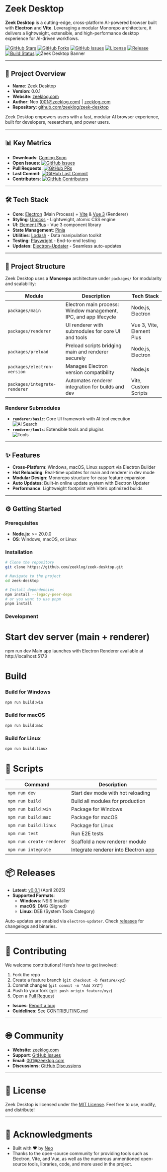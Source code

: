 # Zeek Desktop


**Zeek Desktop** is a cutting-edge, cross-platform AI-powered browser built with **Electron** and **Vite**. Leveraging a modular Monorepo architecture, it delivers a lightweight, extensible, and high-performance desktop experience for AI-driven workflows.

[![GitHub Stars](https://img.shields.io/github/stars/zeeklog/zeek-desktop?style=social)](https://github.com/zeeklog/zeek-desktop/stargazers)
[![GitHub Forks](https://img.shields.io/github/forks/zeeklog/zeek-desktop?style=social)](https://github.com/zeeklog/zeek-desktop/network)
[![GitHub Issues](https://img.shields.io/github/issues/zeeklog/zeek-desktop)](https://github.com/zeeklog/zeek-desktop/issues)
[![License](https://img.shields.io/github/license/zeeklog/zeek-desktop)](https://github.com/zeeklog/zeek-desktop/blob/main/LICENSE)
[![Release](https://img.shields.io/github/v/release/zeeklog/zeek-desktop)](https://github.com/zeeklog/zeek-desktop/releases)
[![Build Status](https://img.shields.io/github/actions/status/zeeklog/zeek-desktop/build.yml)](https://github.com/zeeklog/zeek-desktop/actions)
![Zeek Desktop Banner](doc/ai-app-set.png)


---

## 🚀 Project Overview

- **Name**: Zeek Desktop
- **Version**: 0.0.1
- **Website**: [zeeklog.com](https://zeeklog.com)
- **Author**: Neo ([001@zeeklog.com](mailto:001@zeeklog.com)) | [zeeklog.com](https://zeeklog.com)
- **Repository**: [github.com/zeeklog/zeek-desktop](https://github.com/zeeklog/zeek-desktop)

Zeek Desktop empowers users with a fast, modular AI browser experience, built for developers, researchers, and power users.

---

## 📊 Key Metrics

- **Downloads**: [Coming Soon](#releases)
- **Open Issues**: [![GitHub Issues](https://img.shields.io/github/issues/zeeklog/zeek-desktop)](https://github.com/zeeklog/zeek-desktop/issues)
- **Pull Requests**: [![GitHub PRs](https://img.shields.io/github/issues-pr/zeeklog/zeek-desktop)](https://github.com/zeeklog/zeek-desktop/pulls)
- **Last Commit**: [![GitHub Last Commit](https://img.shields.io/github/last-commit/zeeklog/zeek-desktop)](https://github.com/zeeklog/zeek-desktop/commits/main)
- **Contributors**: [![GitHub Contributors](https://img.shields.io/github/contributors/zeeklog/zeek-desktop)](https://github.com/zeeklog/zeek-desktop/graphs/contributors)

---

## 🛠️ Tech Stack

- **Core**: [Electron](https://www.electronjs.org/) (Main Process) + [Vite](https://vitejs.dev/) & [Vue 3](https://vuejs.org/) (Renderer)
- **Styling**: [Unocss](https://unocss.dev/) - Lightweight, atomic CSS engine
- **UI**: [Element Plus](https://element-plus.org/) - Vue 3 component library
- **State Management**: [Pinia](https://pinia.vuejs.org/)
- **Utilities**: [Lodash](https://lodash.com/) - Data manipulation toolkit
- **Testing**: [Playwright](https://playwright.dev/) - End-to-end testing
- **Updates**: [Electron-Updater](https://www.electron.build/electron-updater) - Seamless auto-updates

---

## 📂 Project Structure

Zeek Desktop uses a **Monorepo** architecture under `packages/` for modularity and scalability:

| Module                  | Description                                                                 | Tech Stack                  |
|-------------------------|-----------------------------------------------------------------------------|-----------------------------|
| `packages/main`         | Electron main process: Window management, IPC, and app lifecycle            | Node.js, Electron           |
| `packages/renderer`     | UI renderer with submodules for core UI and tools                           | Vue 3, Vite, Element Plus   |
| `packages/preload`      | Preload scripts bridging main and renderer securely                         | Node.js, Electron           |
| `packages/electron-version` | Manages Electron version compatibility                                  | Node.js                     |
| `packages/integrate-renderer` | Automates renderer integration for builds and dev                    | Vite, Custom Scripts        |

### Renderer Submodules
- **`renderer/basic`**: Core UI framework with AI tool execution  
  ![AI Search](doc/ai-search.png)
- **`renderer/tools`**: Extensible tools and plugins  
  ![Tools](doc/tools.png)

---

## ✨ Features

- **Cross-Platform**: Windows, macOS, Linux support via Electron Builder
- **Hot Reloading**: Real-time updates for main and renderer in dev mode
- **Modular Design**: Monorepo structure for easy feature expansion
- **Auto Updates**: Built-in online update system with Electron Updater
- **Performance**: Lightweight footprint with Vite’s optimized builds

---

## ⚙️ Getting Started

### Prerequisites
- **Node.js**: >= 20.0.0
- **OS**: Windows, macOS, or Linux

### Installation
```bash
# Clone the repository
git clone https://github.com/zeeklog/zeek-desktop.git

# Navigate to the project
cd zeek-desktop

# Install dependencies
npm install --legacy-peer-deps
# or you want to use pnpm
pnpm install
```

### Development

# Start dev server (main + renderer)
npm run dev
Main app launches with Electron
Renderer available at http://localhost:5173
# Build
### Build for Windows
```bash
npm run build:win
```

### Build for macOS
```bash
npm run build:mac
```

### Build for Linux
```bash
npm run build:linux
```

# 📜 Scripts
| Command                | Description                          |
|------------------------|--------------------------------------|
| `npm run dev`          | Start dev mode with hot reloading    |
| `npm run build`        | Build all modules for production     |
| `npm run build:win`    | Package for Windows                  |
| `npm run build:mac`    | Package for macOS                    |
| `npm run build:linux`  | Package for Linux                    |
| `npm run test`         | Run E2E tests                        |
| `npm run create-renderer` | Scaffold a new renderer module    |
| `npm run integrate`    | Integrate renderer into Electron app |
# 📦 Releases

- **Latest**: [v0.0.1](https://github.com/zeeklog/zeek-desktop/releases/tag/v0.0.1) (April 2025)
- **Supported Formats**:
  - **Windows**: NSIS Installer
  - **macOS**: DMG (Signed)
  - **Linux**: DEB (System Tools Category)

Auto-updates are enabled via `electron-updater`. Check [releases](https://github.com/zeeklog/zeek-desktop/releases) for changelogs and binaries.

---

# 🤝 Contributing

We welcome contributions! Here’s how to get involved:

1. Fork the repo
2. Create a feature branch (`git checkout -b feature/xyz`)
3. Commit changes (`git commit -m "Add XYZ"`)
4. Push to your fork (`git push origin feature/xyz`)
5. Open a [Pull Request](https://github.com/zeeklog/zeek-desktop/pulls)

- **Issues**: [Report a bug](https://github.com/zeeklog/zeek-desktop/issues/new)
- **Guidelines**: See [CONTRIBUTING.md](https://github.com/zeeklog/zeek-desktop/blob/main/CONTRIBUTING.md)

---

# 🌐 Community

- **Website**: [zeeklog.com](https://zeeklog.com)
- **Support**: [GitHub Issues](https://github.com/zeeklog/zeek-desktop/issues)
- **Email**: [001@zeeklog.com](mailto:001@zeeklog.com)
- **Discussions**: [GitHub Discussions](https://github.com/zeeklog/zeek-desktop/discussions)

---

# 📄 License

Zeek Desktop is licensed under the [MIT License](https://github.com/zeeklog/zeek-desktop/blob/main/LICENSE). Feel free to use, modify, and distribute!

---

# 🙌 Acknowledgments

- Built with ❤️ by [Neo](https://zeeklog.com)
- Thanks to the open-source community for providing tools such as Electron, Vite, and Vue, as well as the numerous unmentioned open-source tools, libraries, code, and more used in the project.

